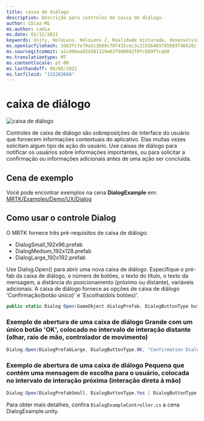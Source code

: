 ```yaml
---
title: caixa de diálogo
description: Descrição para controles de caixa de diálogo.
author: CDiaz-MS
ms.author: cadia
ms.date: 01/12/2021
keywords: Unity, HoloLens, HoloLens 2, Realidade misturada, desenvolvimento, MRTK,
ms.openlocfilehash: 5d63fcfe79a1c3b09c78f435cec3c2155b403795993f46628cf0f5743bfd42a7
ms.sourcegitcommit: a1c086aa83d381129e62f9d8942f0fc889ffcab0
ms.translationtype: MT
ms.contentlocale: pt-BR
ms.lasthandoff: 08/05/2021
ms.locfileid: "115203668"
---
```

# <a name="dialog"></a>caixa de diálogo

![caixa de diálogo](../images/dialog/MRTK_UX_Dialog_Main.png)

Controles de caixa de diálogo são sobreposições de interface do usuário que fornecem informações contextuais do aplicativo. Elas muitas vezes solicitam algum tipo de ação do usuário. Use caixas de diálogo para notificar os usuários sobre informações importantes, ou para solicitar a confirmação ou informações adicionais antes de uma ação ser concluída.

## <a name="example-scene"></a>Cena de exemplo

Você pode encontrar exemplos na cena **DialogExample** em: [MRTK/Examples/Demo/UX/Dialog](https://github.com/microsoft/MixedRealityToolkit-Unity/tree/main/Assets/MRTK/Examples/Demos/UX/Dialog)

## <a name="how-to-use-dialog-control"></a>Como usar o controle Dialog

O MRTK fornece três pré-requisitos de caixa de diálogo:

- DialogSmall_192x96.prefab
- DialogMedium_192x128.prefab
- DialogLarge_192x192.prefab

Use Dialog.Open() para abrir uma nova caixa de diálogo. Especifique o pré-fab da caixa de diálogo, o número de botões, o texto do título, o texto da mensagem, a distância do posicionamento (próximo ou distante), variáveis adicionais. A caixa de diálogo fornece as opções de caixa de diálogo 'Confirmação(botão único)' e 'Escolha(dois botões)'.

```c#
public static Dialog Open(GameObject dialogPrefab, DialogButtonType buttons, string title, string message, bool placeForNearInteraction, System.Object variable = null)
```

### <a name="example-of-opening-a-large-dialog-with-a-single-ok-button-placed-at-far-interaction-range-gaze-hand-ray-motion-controller"></a>Exemplo de abertura de uma caixa de diálogo Grande com um único botão 'OK', colocado no intervalo de interação distante (olhar, raio de mão, controlador de movimento)

```c#
Dialog.Open(DialogPrefabLarge, DialogButtonType.OK, "Confirmation Dialog, Large, Far", "This is an example of a large dialog with only one button, placed at far interaction range", false);
```

### <a name="example-of-opening-a-small-dialog-containing-a-choice-message-for-the-user-placed-at-near-interaction-range-direct-hand-interaction"></a>Exemplo de abertura de uma caixa de diálogo Pequena que contém uma mensagem de escolha para o usuário, colocada no intervalo de interação próxima (interação direta à mão)

```c#
Dialog.Open(DialogPrefabSmall, DialogButtonType.Yes | DialogButtonType.No, "Confirmation Dialog, Small, Near", "This is an example of a small dialog with a choice message, placed at near interaction range", true);
```

Para obter mais detalhes, confira `DialogExampleController.cs` a cena DialogExample.unity.
